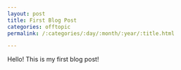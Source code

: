 ```yaml
---
layout: post
title: First Blog Post
categories: offtopic
permalink: /:categories/:day/:month/:year/:title.html

---
```


Hello! This is my first blog post!